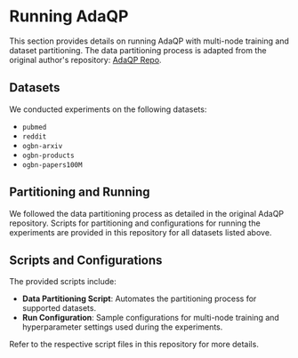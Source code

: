 # Running AdaQP

This section provides details on running AdaQP with multi-node training and dataset partitioning. The data partitioning process is adapted from the original author's repository: [AdaQP Repo](https://github.com/raywan-110/AdaQP).

## Datasets

We conducted experiments on the following datasets:
- `pubmed`
- `reddit`
- `ogbn-arxiv`
- `ogbn-products`
- `ogbn-papers100M`

## Partitioning and Running

We followed the data partitioning process as detailed in the original AdaQP repository. Scripts for partitioning and configurations for running the experiments are provided in this repository for all datasets listed above.

## Scripts and Configurations

The provided scripts include:
- **Data Partitioning Script**: Automates the partitioning process for supported datasets.
- **Run Configuration**: Sample configurations for multi-node training and hyperparameter settings used during the experiments.

Refer to the respective script files in this repository for more details.
